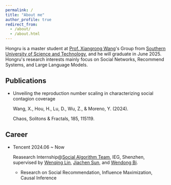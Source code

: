 ```yaml
---
permalink: /
title: "About me"
author_profile: true
redirect_from: 
  - /about/
  - /about.html
---
```


Hongru is a master student at [Prof. Xiangrong Wang](https://xiangrongwang.github.io/)'s Group from [Southern University of Science and Technology](https://www.sustech.edu.cn/), and he will graduate in June 2025. Hongru's research interests mainly focus on Social Networks, Recommend Systems, and Large Language Models.

## Publications

* Unveiling the reproduction number scaling in characterizing social contagion coverage

  Wang, X., Hou, H., Lu, D., Wu, Z., & Moreno, Y. (2024).

  Chaos, Solitons & Fractals, 185, 115119.

## Career

* Tencent 2024.06 ~ Now

  Reasearch Internship@[Social Algorithm Team](https://socialalgo.github.io/), IEG, Shenzhen, supervised by [Wenqing Lin](https://xiangrongwang.github.io/), [Jiachen Sun](https://scholar.google.com/citations?hl=zh-CN&user=UonjPEoAAAAJ), and [Wendong Bi](https://wendongbi.github.io/).

  + Research on Social Recommendation, Influence Maximization, Causal Inference
  
